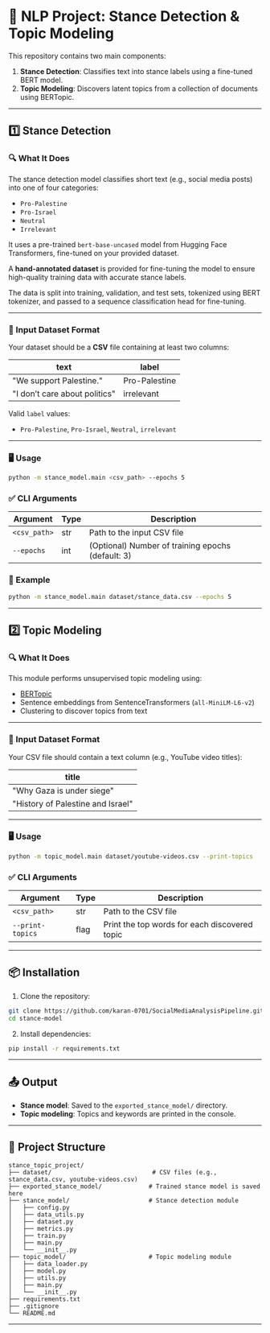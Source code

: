 
# 🧠 NLP Project: Stance Detection & Topic Modeling

This repository contains two main components:

1. **Stance Detection**: Classifies text into stance labels using a fine-tuned BERT model.
2. **Topic Modeling**: Discovers latent topics from a collection of documents using BERTopic.

---

## 1️⃣ Stance Detection

### 🔍 What It Does

The stance detection model classifies short text (e.g., social media posts) into one of four categories:

- `Pro-Palestine`
- `Pro-Israel`
- `Neutral`
- `Irrelevant`

It uses a pre-trained `bert-base-uncased` model from Hugging Face Transformers, fine-tuned on your provided dataset.

A **hand-annotated dataset** is provided for fine-tuning the model to ensure high-quality training data with accurate stance labels.

The data is split into training, validation, and test sets, tokenized using BERT tokenizer, and passed to a sequence classification head for fine-tuning.

---

### 📁 Input Dataset Format

Your dataset should be a **CSV** file containing at least two columns:

| text                          | label         |
|------------------------------|---------------|
| "We support Palestine."      | Pro-Palestine |
| "I don’t care about politics"| irrelevant     |

Valid `label` values:
- `Pro-Palestine`, `Pro-Israel`, `Neutral`, `irrelevant`

---

### 🖥️ Usage

```bash
python -m stance_model.main <csv_path> --epochs 5
```

### ✅ CLI Arguments

| Argument       | Type | Description                                        |
|----------------|------|----------------------------------------------------|
| `<csv_path>`   | str  | Path to the input CSV file                         |
| `--epochs`     | int  | (Optional) Number of training epochs (default: 3)  |

### 🧾 Example

```bash
python -m stance_model.main dataset/stance_data.csv --epochs 5
```

---

## 2️⃣ Topic Modeling

### 🔍 What It Does

This module performs unsupervised topic modeling using:

- [BERTopic](https://maartengr.github.io/BERTopic/)
- Sentence embeddings from SentenceTransformers (`all-MiniLM-L6-v2`)
- Clustering to discover topics from text

---

### 📁 Input Dataset Format

Your CSV file should contain a text column (e.g., YouTube video titles):

| title                          |
|--------------------------------|
| "Why Gaza is under siege"      |
| "History of Palestine and Israel" |

---

### 🖥️ Usage

```bash
python -m topic_model.main dataset/youtube-videos.csv --print-topics
```

### ✅ CLI Arguments

| Argument          | Type | Description                               |
|-------------------|------|-------------------------------------------|
| `<csv_path>`      | str  | Path to the CSV file                      |
| `--print-topics`  | flag | Print the top words for each discovered topic |

---

## 📦 Installation

1. Clone the repository:

```bash
git clone https://github.com/karan-0701/SocialMediaAnalysisPipeline.git
cd stance-model
```

2. Install dependencies:

```bash
pip install -r requirements.txt
```

---

## 📤 Output

- **Stance model**: Saved to the `exported_stance_model/` directory.
- **Topic modeling**: Topics and keywords are printed in the console.

---

## 📁 Project Structure

```
stance_topic_project/
├── dataset/                            # CSV files (e.g., stance_data.csv, youtube-videos.csv)
├── exported_stance_model/             # Trained stance model is saved here
├── stance_model/                      # Stance detection module
│   ├── config.py
│   ├── data_utils.py
│   ├── dataset.py
│   ├── metrics.py
│   ├── train.py
│   ├── main.py
│   └── __init__.py
├── topic_model/                       # Topic modeling module
│   ├── data_loader.py
│   ├── model.py
│   ├── utils.py
│   ├── main.py
│   └── __init__.py
├── requirements.txt
├── .gitignore
└── README.md
```

---